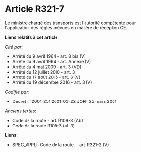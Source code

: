 # Article R321-7

Le ministre chargé des transports est l'autorité compétente pour l'application des règles prévues en matière de réception CE.

**Liens relatifs à cet article**

_Cité par_:

  - Arrêté du 9 avril 1964 - art. 8 bis (V)
  - Arrêté du 9 avril 1964 - art. Annexe (V)
  - Arrêté du 4 mai 2009 - art. 3 (VD)
  - Arrêté du 12 juillet 2010 - art. 3
  - Arrêté du 17 août 2016 - art. 3 (V)
  - Arrêté du 19 décembre 2016 - art. 3 (V)

_Codifié par_:

  - Décret n°2001-251 2001-03-22 JORF 25 mars 2001

_Anciens textes_:

  - Code de la route - art. R109-3 (Ab)
  - Code de la route R109-3 (al. 3)

**Liens**:

  - SPEC_APPLI: Code de la route. - art. R321-2 (V)

